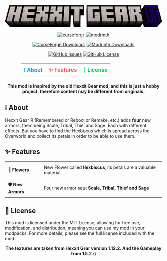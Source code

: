 ![Hexxit Gear R Logo](https://github.com/Starexify/HexxiGearR/blob/main/src/main/resources/hexxit_gear_r_logo.png?raw=true)

<p align="center">
  <a href="https://www.curseforge.com/minecraft/mc-mods/hexxit-gear-r"><img alt="curseforge" height="56" src="https://cdn.jsdelivr.net/npm/@intergrav/devins-badges@3/assets/cozy/available/curseforge_vector.svg"></a>
  <a href="https://modrinth.com/mod/hexxit-gear-r"><img alt="modrinth" height="56" src="https://cdn.jsdelivr.net/npm/@intergrav/devins-badges@3/assets/cozy/available/modrinth_vector.svg"></a>
</p>

<p align="center">
  <a href="https://www.curseforge.com/minecraft/mc-mods/hexxit-gear-r"><img alt="CurseForge Downloads" src="https://img.shields.io/curseforge/dt/376883?style=for-the-badge&logo=curseforge&color=2C0AC8"></a>
  <a href="https://modrinth.com/mod/hexxit-gear-r"><img alt="Modrinth Downloads" src="https://img.shields.io/modrinth/dt/rrDBjSL2?style=for-the-badge&logo=modrinth&color=2C0AC8"></a>
</p>

<p align="center">
  <a href="https://github.com/Starexify/HexxitGearR/issues"><img alt="GitHub Issues" src="https://img.shields.io/github/issues/Starexify/HexxiGearR?style=for-the-badge&color=2C0AC8"></a>
  <a href="https://github.com/Starexify/HexxitGearR/blob/main/LICENSE"><img alt="GitHub License" src="https://img.shields.io/github/license/Starexify/HexxiGearR?style=for-the-badge&color=2C0AC8"></a>
</p>

<table align="center" style="border-collapse: collapse; margin: 20px auto; width: 80%;">
  <tr>
    <td align="center" style="border: none; padding: 10px;">
      <a href="#%E2%84%B9%EF%B8%8F-about" style="text-decoration: none; color: #00A7E1; font-size: 1.2em; font-weight: bold; transition: color 0.3s ease;">
        ℹ️ About 
      </a>
    </td>
    <td align="center" style="border: none; padding: 10px;">
      <a href="#-features" style="text-decoration: none; color: #FF4F58; font-size: 1.2em; font-weight: bold; transition: color 0.3s ease;">
        ✨ Features
      </a>
    </td>
    <td align="center" style="border: none; padding: 10px;">
      <a href="#-license" style="text-decoration: none; color: #00CC44; font-size: 1.2em; font-weight: bold; transition: color 0.3s ease;">
        📜 License
      </a>
    </td>
  </tr>
</table>

<p align="center">
    <strong>
        This mod is inspired by the old Hexxit Gear mod, and this is just a hobby project, therefore content may be different from originals.
    </strong>
</p>

## ℹ️ About

Hexxit Gear R (Remembered or Reboot or Remake, etc.) adds **four** new armors, them being Scale, Tribal, Thief and Sage.
Each with different effects.
But you have to find the Hexbiscus which is spread across the Overworld and collect its petals in order to be able to
use them.

## ✨ Features

<table align="center" style="border-collapse: collapse;">
  <tbody>
    <tr>
      <td style="padding: 10px; text-align: left; border: none;"><strong>🌹 Flowers</strong></td>
      <td style="padding: 10px; text-align: left; border: none;">New Flower called <strong>Hexbiscus</strong>, its petals are a valuable material.</td>
    </tr>
    <tr>
      <td style="padding: 10px; text-align: left; border: none;"><strong>🛡️ New Armors</strong></td>
      <td style="padding: 10px; text-align: left; border: none;">Four new armor sets: <strong>Scale, Tribal, Thief and Sage</strong></td>
    </tr>
  </tbody>
</table>

## 📜 License

This mod is licensed under the MIT License, allowing for free use, modification, and distribution, meaning you can use my mod in your modpacks. For more details, please see the full license included with the mod.


<p align="center">
    <strong>
        The textures are taken from Hexxit Gear version 1.12.2. And the Gameplay from 1.5.2 :)
    </strong>
</p>